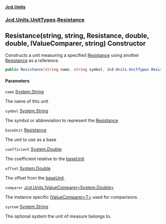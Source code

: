 #### [Jcd.Units](index 'index')
### [Jcd.Units.UnitTypes](Jcd.Units.UnitTypes 'Jcd.Units.UnitTypes').[Resistance](Resistance 'Jcd.Units.UnitTypes.Resistance')

## Resistance(string, string, Resistance, double, double, IValueComparer<double>, string) Constructor

Constructs a unit measuring a specified [Resistance](Resistance 'Jcd.Units.UnitTypes.Resistance') using another [Resistance](Resistance 'Jcd.Units.UnitTypes.Resistance') as a
reference.

```csharp
public Resistance(string name, string symbol, Jcd.Units.UnitTypes.Resistance? baseUnit=null, double coefficient=1.0, double offset=0.0, Jcd.Units.IValueComparer<double>? comparer=null, string system="");
```
#### Parameters

<a name='Jcd.Units.UnitTypes.Resistance.Resistance(string,string,Jcd.Units.UnitTypes.Resistance,double,double,Jcd.Units.IValueComparer_double_,string).name'></a>

`name` [System.String](https://docs.microsoft.com/en-us/dotnet/api/System.String 'System.String')

The name of this unit

<a name='Jcd.Units.UnitTypes.Resistance.Resistance(string,string,Jcd.Units.UnitTypes.Resistance,double,double,Jcd.Units.IValueComparer_double_,string).symbol'></a>

`symbol` [System.String](https://docs.microsoft.com/en-us/dotnet/api/System.String 'System.String')

The symbol or abbreviation to represent the [Resistance](Resistance 'Jcd.Units.UnitTypes.Resistance')

<a name='Jcd.Units.UnitTypes.Resistance.Resistance(string,string,Jcd.Units.UnitTypes.Resistance,double,double,Jcd.Units.IValueComparer_double_,string).baseUnit'></a>

`baseUnit` [Resistance](Resistance 'Jcd.Units.UnitTypes.Resistance')

The unit to use as a base

<a name='Jcd.Units.UnitTypes.Resistance.Resistance(string,string,Jcd.Units.UnitTypes.Resistance,double,double,Jcd.Units.IValueComparer_double_,string).coefficient'></a>

`coefficient` [System.Double](https://docs.microsoft.com/en-us/dotnet/api/System.Double 'System.Double')

The coefficient relative to the [baseUnit](Resistance..ctor.5hpPQPOYbeqJP6EYoSyvQQ#Jcd.Units.UnitTypes.Resistance.Resistance(string,string,Jcd.Units.UnitTypes.Resistance,double,double,Jcd.Units.IValueComparer_double_,string).baseUnit 'Jcd.Units.UnitTypes.Resistance.Resistance(string, string, Jcd.Units.UnitTypes.Resistance, double, double, Jcd.Units.IValueComparer<double>, string).baseUnit')

<a name='Jcd.Units.UnitTypes.Resistance.Resistance(string,string,Jcd.Units.UnitTypes.Resistance,double,double,Jcd.Units.IValueComparer_double_,string).offset'></a>

`offset` [System.Double](https://docs.microsoft.com/en-us/dotnet/api/System.Double 'System.Double')

The offset from the [baseUnit](Resistance..ctor.5hpPQPOYbeqJP6EYoSyvQQ#Jcd.Units.UnitTypes.Resistance.Resistance(string,string,Jcd.Units.UnitTypes.Resistance,double,double,Jcd.Units.IValueComparer_double_,string).baseUnit 'Jcd.Units.UnitTypes.Resistance.Resistance(string, string, Jcd.Units.UnitTypes.Resistance, double, double, Jcd.Units.IValueComparer<double>, string).baseUnit').

<a name='Jcd.Units.UnitTypes.Resistance.Resistance(string,string,Jcd.Units.UnitTypes.Resistance,double,double,Jcd.Units.IValueComparer_double_,string).comparer'></a>

`comparer` [Jcd.Units.IValueComparer&lt;](IValueComparer_T_ 'Jcd.Units.IValueComparer<T>')[System.Double](https://docs.microsoft.com/en-us/dotnet/api/System.Double 'System.Double')[&gt;](IValueComparer_T_ 'Jcd.Units.IValueComparer<T>')

The instance specific [IValueComparer&lt;T&gt;](IValueComparer_T_ 'Jcd.Units.IValueComparer<T>') used for comparisons.

<a name='Jcd.Units.UnitTypes.Resistance.Resistance(string,string,Jcd.Units.UnitTypes.Resistance,double,double,Jcd.Units.IValueComparer_double_,string).system'></a>

`system` [System.String](https://docs.microsoft.com/en-us/dotnet/api/System.String 'System.String')

The optional system the unit of measure belongs to.